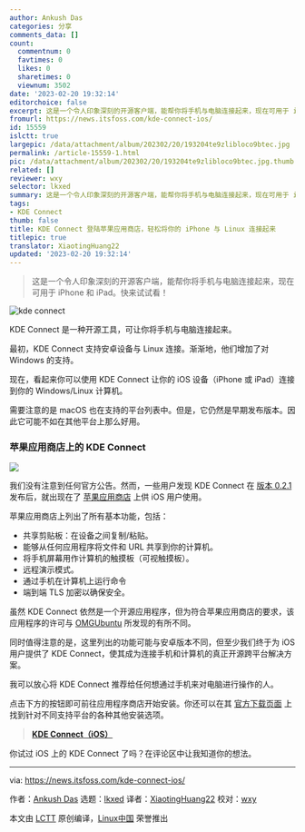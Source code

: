 ```yaml
---
author: Ankush Das
categories: 分享
comments_data: []
count:
  commentnum: 0
  favtimes: 0
  likes: 0
  sharetimes: 0
  viewnum: 3502
date: '2023-02-20 19:32:14'
editorchoice: false
excerpt: 这是一个令人印象深刻的开源客户端，能帮你将手机与电脑连接起来，现在可用于 iPhone 和 iPad。快来试试看！
fromurl: https://news.itsfoss.com/kde-connect-ios/
id: 15559
islctt: true
largepic: /data/attachment/album/202302/20/193204te9zlibloco9btec.jpg
permalink: /article-15559-1.html
pic: /data/attachment/album/202302/20/193204te9zlibloco9btec.jpg.thumb.jpg
related: []
reviewer: wxy
selector: lkxed
summary: 这是一个令人印象深刻的开源客户端，能帮你将手机与电脑连接起来，现在可用于 iPhone 和 iPad。快来试试看！
tags:
- KDE Connect
thumb: false
title: KDE Connect 登陆苹果应用商店，轻松将你的 iPhone 与 Linux 连接起来
titlepic: true
translator: XiaotingHuang22
updated: '2023-02-20 19:32:14'
---
```



> 
> 这是一个令人印象深刻的开源客户端，能帮你将手机与电脑连接起来，现在可用于 iPhone 和 iPad。快来试试看！
> 
> 
> 


![kde connect](/data/attachment/album/202302/20/193204te9zlibloco9btec.jpg)


KDE Connect 是一种开源工具，可让你将手机与电脑连接起来。


最初，KDE Connect 支持安卓设备与 Linux 连接。渐渐地，他们增加了对 Windows 的支持。


现在，看起来你可以使用 KDE Connect 让你的 iOS 设备（iPhone 或 iPad）连接到你的 Windows/Linux 计算机。


需要注意的是 macOS 也在支持的平台列表中。但是，它仍然是早期发布版本。因此它可能不如在其他平台上那么好用。


### 苹果应用商店上的 KDE Connect


![](/data/attachment/album/202302/20/193214yjppzm5s3jdf3353.jpg)


我们没有注意到任何官方公告。然而，一些用户发现 KDE Connect 在 [版本 0.2.1](https://invent.kde.org/network/kdeconnect-ios/-/commit/43d2ecbbb7e4e70274849f5ec987721318eb9f57) 发布后，就出现在了 [苹果应用商店](https://apps.apple.com/id/app/kde-connect/id1580245991) 上供 iOS 用户使用。


苹果应用商店上列出了所有基本功能，包括：


* 共享剪贴板：在设备之间复制/粘贴。
* 能够从任何应用程序将文件和 URL 共享到你的计算机。
* 将手机屏幕用作计算机的触摸板（可视触摸板）。
* 远程演示模式。
* 通过手机在计算机上运行命令
* 端到端 TLS 加密以确保安全。


虽然 KDE Connect 依然是一个开源应用程序，但为符合苹果应用商店的要求，该应用程序的许可与 [OMGUbuntu](https://www.omgubuntu.co.uk/2022/05/kde-connect-iphone-app-available) 所发现的有所不同。


同时值得注意的是，这里列出的功能可能与安卓版本不同，但至少我们终于为 iOS 用户提供了 KDE Connect，使其成为连接手机和计算机的真正开源跨平台解决方案。


我可以放心将 KDE Connect 推荐给任何想通过手机来对电脑进行操作的人。


点击下方的按钮即可前往应用程序商店开始安装。你还可以在其 [官方下载页面](https://kdeconnect.kde.org/download.html) 上找到针对不同支持平台的各种其他安装选项。



> 
> **[KDE Connect（iOS）](https://apps.apple.com/id/app/kde-connect/id1580245991)**
> 
> 
> 


你试过 iOS 上的 KDE Connect 了吗？在评论区中让我知道你的想法。




---


via: <https://news.itsfoss.com/kde-connect-ios/>


作者：[Ankush Das](https://news.itsfoss.com/author/ankush/) 选题：[lkxed](https://github.com/lkxed) 译者：[XiaotingHuang22](https://github.com/XiaotingHuang22) 校对：[wxy](https://github.com/wxy)


本文由 [LCTT](https://github.com/LCTT/TranslateProject) 原创编译，[Linux中国](https://linux.cn/) 荣誉推出